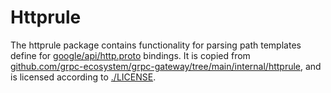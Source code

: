 # Httprule

The httprule package contains functionality for parsing path templates define for [google/api/http.proto](https://github.com/googleapis/googleapis/blob/master/google/api/http.proto) bindings. It is copied from [github.com/grpc-ecosystem/grpc-gateway/tree/main/internal/httprule](https://github.com/grpc-ecosystem/grpc-gateway/tree/main/internal/httprule), and is licensed according to [./LICENSE](./LICENSE).
